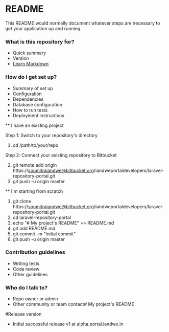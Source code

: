# README #

This README would normally document whatever steps are necessary to get your application up and running.

### What is this repository for? ###

* Quick summary
* Version
* [Learn Markdown](https://bitbucket.org/tutorials/markdowndemo)

### How do I get set up? ###

* Summary of set up
* Configuration
* Dependencies
* Database configuration
* How to run tests
* Deployment instructions

** I have an existing project

Step 1: Switch to your repository's directory

1. cd /path/to/your/repo

Step 2: Connect your existing repository to Bitbucket

2. git remote add origin https://soumitraiandwe@bitbucket.org/iandweportaldevelopers/laravel-repository-portal.git
3. git push -u origin master

**  I'm starting from scratch

1. git clone https://soumitraiandwe@bitbucket.org/iandweportaldevelopers/laravel-repository-portal.git
2. cd laravel-repository-portal
3. echo "# My project's README" >> README.md
4. git add README.md
5. git commit -m "Initial commit"
6. git push -u origin master


### Contribution guidelines ###

* Writing tests
* Code review
* Other guidelines

### Who do I talk to? ###

* Repo owner or admin
* Other community or team contact# My project's README

#Release version

* Initial successful release v1 at alpha.portal.iandwe.in